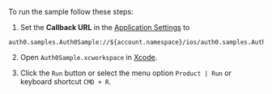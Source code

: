 <!-- markdownlint-disable MD041 -->

To run the sample follow these steps:

1) Set the **Callback URL** in the [Application Settings](${manage_url}/#/applications/${account.clientId}/settings) to

```text
auth0.samples.Auth0Sample://${account.namespace}/ios/auth0.samples.Auth0Sample/callback
```

2) Open `Auth0Sample.xcworkspace` in [Xcode](https://developer.apple.com/xcode/). 

2) Click the `Run` button or select the menu option `Product | Run` or keyboard shortcut `CMD + R`.
